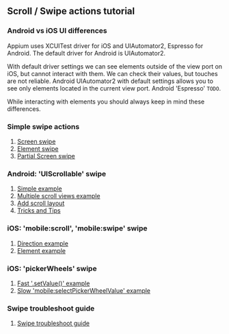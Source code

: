 ## Scroll / Swipe actions tutorial

### Android vs iOS UI differences

Appium uses XCUITest driver for iOS and UIAutomator2, Espresso for
Android. The default driver for Android is UIAutomator2.

With default driver settings we can see elements outside of the view
port on iOS, but cannot interact with them. We can check their values,
but touches are not reliable. Android UIAutomator2 with default settings
allows you to see only elements located in the current view port.
Android 'Espresso' `TODO`.

While interacting with elements you should always keep in mind these
differences.

### Simple swipe actions

1. [Screen swipe](swipe/simple-screen.md)
2. [Element swipe](swipe/simple-element.md)
3. [Partial Screen swipe](swipe/simple-partial-screen.md)

### Android: 'UIScrollable' swipe

1. [Simple example](swipe/android-simple.md)
2. [Multiple scroll views example](swipe/android-multiple.md)
3. [Add scroll layout](swipe/android-layout-direction.md)
4. [Tricks and Tips](swipe/android-tricks.md)

### iOS: 'mobile:scroll', 'mobile:swipe' swipe

1. [Direction example](swipe/ios-direction.md)
2. [Element example](swipe/ios-element.md)

### iOS: 'pickerWheels' swipe

1. [Fast '.setValue()' example](swipe/ios-picker-wheels-set-value.md)
2. [Slow 'mobile:selectPickerWheelValue' example](swipe/ios-picker-wheels-mobile.md)

### Swipe troubleshoot guide

1. [Swipe troubleshoot guide](swipe/swipe-troubleshoot-guide.md)

